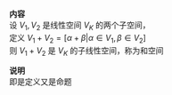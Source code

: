 **内容**    
设 $V_1,V_2$ 是线性空间 $V_K$ 的两个子空间，    
定义 $V_1+V_2=[\alpha+\beta|\alpha\in V_1,\beta\in V_2]$     
则 $V_1+V_2$ 是 $V_K$ 的子线性空间，称为和空间    
    
**说明**    
即是定义又是命题    
